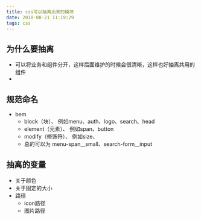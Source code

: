 ```yaml
---
title: css可以抽离出来的模块
date: 2018-08-21 11:19:29
tags: css
---
```


## 为什么要抽离
- 可以将业务和组件分开，这样后面维护的时候会很清晰，这样也好抽离共用的组件
- 

## 规范命名
- bem
    - block（块）、 例如menu、auth、logo、search、head
    - element（元素）、 例如span、button
    - modify（修饰符）、 例如size、
    - 总的可以为 menu-span__small、search-form__input

## 抽离的变量
- 关于颜色
- 关于固定的大小
- 路径
    - icon路径
    - 图片路径